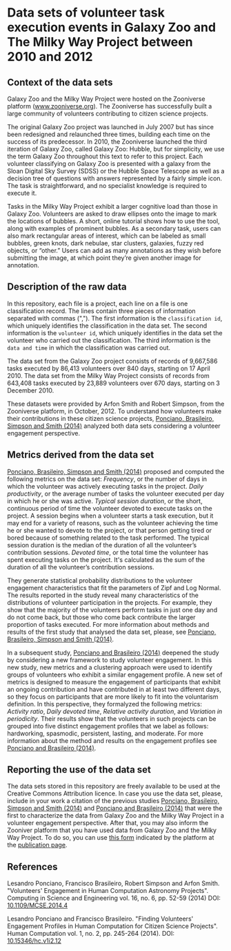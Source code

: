 # Data sets of volunteer task execution events in Galaxy Zoo and The Milky Way Project between 2010 and 2012

## Context of the data sets

Galaxy Zoo and the Milky Way Project were hosted on the Zooniverse platform (www.zooniverse.org). The Zooniverse has successfully built a large community of volunteers contributing to citizen science projects. 

The original Galaxy Zoo project was launched in July 2007 but has since been redesigned and relaunched three times, building each time on the success of its predecessor. In 2010, the Zooniverse launched the third iteration of Galaxy Zoo, called Galaxy Zoo: Hubble, but for simplicity, we use the term Galaxy Zoo throughout this text to refer to this project. Each volunteer classifying on Galaxy Zoo is presented with a galaxy from the Sloan Digital Sky Survey (SDSS) or the Hubble Space Telescope as well as a decision tree of questions with answers represented by a fairly simple icon. The task is straightforward, and no specialist knowledge is required to execute it. 

Tasks in the Milky Way Project exhibit a larger cognitive load than those in Galaxy Zoo. Volunteers are asked to draw ellipses onto the image to mark the locations of bubbles. A short, online tutorial shows how to use the tool, along with examples of prominent bubbles. As a secondary task, users can also mark rectangular areas of interest, which can be labeled as small bubbles, green knots, dark nebulae, star clusters, galaxies, fuzzy red objects, or “other.” Users can add as many annotations as they wish before submitting the image, at which point they’re given another image for annotation.


## Description of the raw data

In this repository, each file is a project, each line on a file is one classification record. The lines contain three pieces of information separated with commas (","). The first information is the `classification id`, which uniquely identifies the classification in the data set. The second information is the `volunteer id`, which uniquely identifies in the data set the volunteer who carried out the classification. The third information is the `data and time` in which the classification was carried out.

The data set from the Galaxy Zoo project consists of records of 9,667,586 tasks executed by 86,413 volunteers over 840 days, starting on 17 April 2010. The data set from the Milky Way Project consists of records from 643,408 tasks executed by 23,889 volunteers over 670 days, starting on 3 December 2010. 

These datasets were provided by Arfon Smith and Robert Simpson, from the Zooniverse platform, in October, 2012. To understand how volunteers make their contributions in these citizen science projects, [Ponciano, Brasileiro, Simpson and Smith (2014)](https://doi.org/10.1109/MCSE.2014.4) analyzed both data sets considering a volunteer engagement perspective. 


## Metrics derived from the data set

[Ponciano, Brasileiro, Simpson and Smith (2014)](https://doi.org/10.1109/MCSE.2014.4) proposed and computed the following metrics on the data set: _Frequency_, or the number of days in which the volunteer was actively executing tasks in the project. _Daily productivity_, or the average number of tasks the volunteer executed per day in which he or she was active. _Typical session duration_, or the short, continuous period of time the volunteer devoted to execute tasks on the project. A session begins when a volunteer starts a task execution, but it may end for a variety of reasons, such as the volunteer achieving the time he or she wanted to devote to the project, or that person getting tired or bored because of something related to the task performed. The typical session duration is the median of the duration of all the volunteer’s contribution sessions. _Devoted time_, or the total time the volunteer has spent executing tasks on the project. It's calculated as the sum of the duration of all the volunteer’s contribution sessions.

They generate statistical probability distributions to the volunteer engagement characteristics that fit the parameters of  Zipf and Log Normal. The results reported in the study reveal many characteristics of the distributions of volunteer participation in the projects. For example, they show that the majority of the volunteers perform tasks in just one day and do not come back, but those who come back contribute the larger proportion of tasks executed. For more information about methods and results of the first study that analysed the data set, please, see [Ponciano, Brasileiro, Simpson and Smith (2014)](https://doi.org/10.1109/MCSE.2014.4).

In a subsequent study, [Ponciano and Brasileiro (2014)](https://doi.org/10.15346/hc.v1i2.12) deepened the study by considering a new framework to study volunteer engagement. In this new study, new metrics and a clustering approach were used to identify groups of volunteers who exhibit a similar engagement profile. A new set of metrics is designed to measure the engagement of participants that exhibit an ongoing contribution and have contributed in at least two different days, so they focus on participants that are more likely to fit into the voluntarism definition. In this perspective, they formalyzed the following metrics: _Activity ratio_, _Daily devoted time_, _Relative activity duration_, and _Variation in periodicity_. Their results show that the volunteers in such projects can be grouped into five distinct engagement profiles that we label as follows: hardworking, spasmodic, persistent, lasting, and moderate. For more information about the method and results on the engagement profiles see [Ponciano and Brasileiro (2014)](https://doi.org/10.15346/hc.v1i2.12).

## Reporting the use of the data set

The data sets stored in this repository are freely available to be used at the Creative Commons Attribution licence. In case you use the data set, please, include in your work a citation of the previous studies [Ponciano, Brasileiro, Simpson and Smith (2014)](https://doi.org/10.1109/MCSE.2014.4) and [Ponciano and Brasileiro (2014)](https://doi.org/10.15346/hc.v1i2.12) that were the first to characterize the data from Galaxy Zoo and the Milky Way Project in a volunteer engagement perspective. After that, you may also inform the Zooniver platform that you have used data from Galaxy Zoo and the Milky Way Project. To do so, you can use [this form](https://docs.google.com/forms/d/e/1FAIpQLSdbAKVT2tGs1WfBqWNrMekFE5lL4ZuMnWlwJuCuNM33QO2ZYg/viewform) indicated by the platform at the [publication page](https://www.zooniverse.org/about/publications).


## References

Lesandro Ponciano, Francisco Brasileiro, Robert Simpson and Arfon Smith. "Volunteers' Engagement in Human Computation Astronomy Projects". Computing in Science and Engineering  vol. 16, no. 6, pp. 52-59 (2014) DOI: [10.1109/MCSE.2014.4](https://doi.org/10.1109/MCSE.2014.4)

Lesandro Ponciano and Francisco Brasileiro. "Finding Volunteers' Engagement Profiles in Human Computation for Citizen Science Projects". Human Computation  vol. 1, no. 2, pp. 245-264  (2014). DOI: [10.15346/hc.v1i2.12](https://doi.org/10.15346/hc.v1i2.12)
